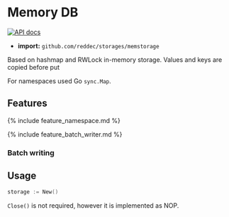 # Memory DB

[![API docs](https://godoc.org/github.com/reddec/storages/memstorage?status.svg)](http://godoc.org/github.com/reddec/storages/memstorage)

* **import:**  `github.com/reddec/storages/memstorage`

Based on hashmap and RWLock in-memory storage. Values and keys are copied before put

For namespaces used Go `sync.Map`.

## Features

{% include feature_namespace.md %}

{% include feature_batch_writer.md %}

### Batch writing

## Usage

```go
storage := New()
```

`Close()` is not required, however it is implemented as NOP.